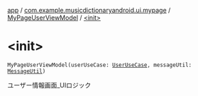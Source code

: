 [app](../../index.md) / [com.example.musicdictionaryandroid.ui.mypage](../index.md) / [MyPageUserViewModel](index.md) / [&lt;init&gt;](./-init-.md)

# &lt;init&gt;

`MyPageUserViewModel(userUseCase: `[`UserUseCase`](../../com.example.musicdictionaryandroid.domain.usecase/-user-use-case/index.md)`, messageUtil: `[`MessageUtil`](../../com.example.musicdictionaryandroid.ui.util/-message-util/index.md)`)`

ユーザー情報画面_UIロジック


